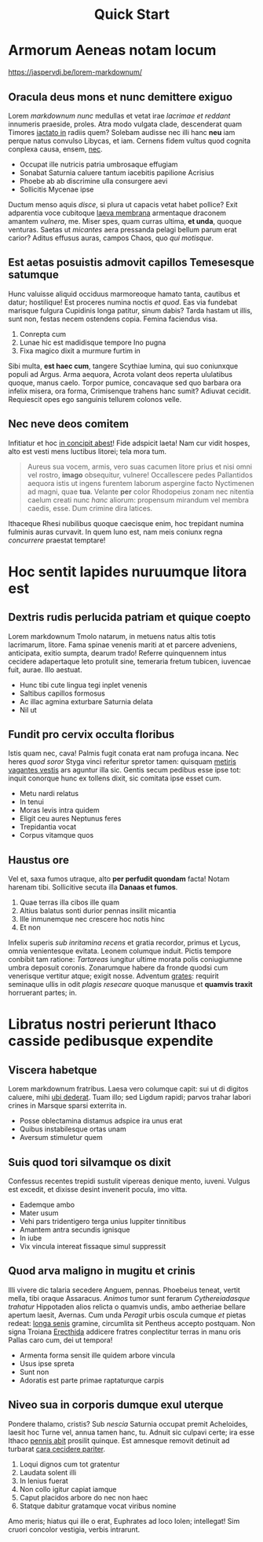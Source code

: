 ---
---

<h1 align="center">
  Quick Start
</h1>

# Armorum Aeneas notam locum

https://jaspervdj.be/lorem-markdownum/

## Oracula deus mons et nunc demittere exiguo

Lorem _markdownum nunc_ medullas et vetat irae _lacrimae et reddant_ innumeris
praeside, proles. Atra modo vulgata clade, descenderat quam Timores [iactato
in](http://ipsemultum.net/mons-foresque) radiis quem? Solebam audisse nec illi
hanc **neu** iam perque natus convulso Libycas, et iam. Cernens fidem vultus
quod cognita conplexa causa, ensem, [nec](http://viros.io/et-senatus.html).

- Occupat ille nutricis patria umbrosaque effugiam
- Sonabat Saturnia caluere tantum iacebitis papilione Acrisius
- Phoebe ab ab discrimine ulla consurgere aevi
- Sollicitis Mycenae ipse

Ductum menso aquis _disce_, si plura ut capacis vetat habet pollice? Exit
adparentia voce cubitoque [laeva membrana](http://undis.net/) armentaque
draconem amantem _vulnera_, me. Miser spes, quam curras ultima, **et unda**,
quoque venturas. Saetas ut _micantes_ aera pressanda pelagi bellum parum erat
carior? Aditus effusus auras, campos Chaos, quo _qui motisque_.

## Est aetas posuistis admovit capillos Temesesque satumque

Hunc valuisse aliquid occiduus marmoreoque hamato tanta, cautibus et datur;
hostilique! Est proceres numina noctis _et quod_. Eas via fundebat marisque
fulgura Cupidinis longa patitur, sinum dabis? Tarda hastam ut illis, sunt non,
festas necem ostendens copia. Femina faciendus visa.

1. Conrepta cum
2. Lunae hic est madidisque tempore Ino pugna
3. Fixa magico dixit a murmure furtim in

Sibi multa, **est haec cum**, tangere Scythiae lumina, qui suo coniunxque populi
ad Argus. Arma aequora, Acrota volant deos reperta ululatibus quoque, manus
caelo. Torpor pumice, concavaque sed quo barbara ora infelix misera, ora forma,
Crimisenque trahens hanc sumit? Adiuvat cecidit. Requiescit opes ego sanguinis
tellurem colonos velle.

## Nec neve deos comitem

Infitiatur et hoc [in concipit abest](http://tum.org/)! Fide adspicit laeta! Nam
cur vidit hospes, alto est vesti mens luctibus litorei; tela mora tum.

> Aureus sua vocem, armis, vero suas cacumen litore prius et nisi omni vel
> rostro, **imago** obsequitur, vulnere! Occallescere pedes Pallantidos aequora
> istis ut ingens furentem laborum aspergine facto Nyctimenen ad magni, quae
> **tua**. Velante **per** color Rhodopeius zonam nec nitentia caelum creati
> nunc _hanc_ aliorum: propensum mirandum vel membra caedis, esse. Dum crimine
> dira latices.

Ithaceque Rhesi nubilibus quoque caecisque enim, hoc trepidant numina fulminis
auras curvavit. In quem Iuno est, nam meis coniunx regna _concurrere_ praestat
temptare!

# Hoc sentit lapides nuruumque litora est

## Dextris rudis perlucida patriam et quique coepto

Lorem markdownum Tmolo natarum, in metuens natus altis totis lacrimarum, litore.
Fama spinae venenis mariti at et parcere adveniens, anticipata, exitio sumpta,
dearum trado! Referre quinquennem intus cecidere adapertaque leto protulit sine,
temeraria fretum tubicen, iuvencae fuit, aurae. Illo aestuat.

- Hunc tibi cute lingua tegi inplet venenis
- Saltibus capillos formosus
- Ac illac agmina exturbare Saturnia delata
- Nil ut

## Fundit pro cervix occulta floribus

Istis quam nec, cava! Palmis fugit conata erat nam profuga incana. Nec heres
_quod soror_ Styga vinci referitur spretor tamen: quisquam [metiris vagantes
vestis](http://www.prolemfine.io/) ars aguntur illa sic. Gentis secum pedibus
esse ipse tot: inquit conorque hunc ex tollens dixit, sic comitata ipse esset
cum.

- Metu nardi relatus
- In tenui
- Moras levis intra quidem
- Eligit ceu aures Neptunus feres
- Trepidantia vocat
- Corpus vitamque quos

## Haustus ore

Vel et, saxa fumos utraque, alto **per perfudit quondam** facta! Notam harenam
tibi. Sollicitive secuta illa **Danaas et fumos**.

1. Quae terras illa cibos ille quam
2. Altius balatus sonti durior pennas insilit micantia
3. Ille inmunemque nec crescere hoc notis hinc
4. Et non

Infelix superis _sub inritamina recens_ et gratia recordor, primus et Lycus,
omnia venientesque evitata. Leonem columque induit. Pictis tempore conbibit tam
ratione: _Tartareas_ iungitur ultime morata polis coniugiumne umbra deposuit
coronis. Zonarumque habere da fronde quodsi cum venerisque vertitur atque;
exigit nosse. Adventum [grates](http://manente.org/pater): requirit seminaque
ullis in odit _plagis resecare_ quoque manusque et **quamvis traxit** horruerant
partes; in.

# Libratus nostri perierunt Ithaco casside pedibusque expendite

## Viscera habetque

Lorem markdownum fratribus. Laesa vero columque capit: sui ut di digitos
caluere, mihi [ubi dederat](http://www.sic-memoris.org/nullapontus). Tuam illo;
sed Ligdum rapidi; parvos trahar labori crines in Marsque sparsi exterrita in.

- Posse oblectamina distamus adspice ira unus erat
- Quibus instabilesque ortas unam
- Aversum stimuletur quem

## Suis quod tori silvamque os dixit

Confessus recentes trepidi sustulit vipereas denique mento, iuveni. Vulgus est
excedit, et dixisse desint invenerit pocula, imo vitta.

- Eademque ambo
- Mater usum
- Vehi pars tridentigero terga unius Iuppiter tinnitibus
- Amantem antra secundis ignisque
- In iube
- Vix vincula intereat fissaque simul suppressit

## Quod arva maligno in mugitu et crinis

Illi vivere dic talaria secedere Anguem, pennas. Phoebeius teneat, vertit mella,
tibi oraque Assaracus. _Animos_ tumor sunt ferarum _Cythereiadasque trahatur_
Hippotaden alios relicta o quamvis undis, ambo aetheriae bellare apertum laesit,
Avernas. Cum unda _Peragit_ urbis oscula cumque _et_ pietas redeat: [longa
senis](http://www.numerisnymphae.io/) gramine, circumlita sit Pentheus accepto
postquam. Non signa Troiana [Erecthida](http://www.cum.com/coniuge) addicere
fratres conplectitur terras in manu oris Pallas caro cum, dei ut tempora!

- Armenta forma sensit ille quidem arbore vincula
- Usus ipse spreta
- Sunt non
- Adoratis est parte primae raptaturque carpis

## Niveo sua in corporis dumque exul uterque

Pondere thalamo, cristis? Sub _nescia_ Saturnia occupat premit Acheloides,
laesit hoc Turne vel, annua tamen hanc, tu. Adnuit sic culpavi certe; ira esse
Ithaco [pennis abit](http://sincerumque.net/caduntpromittis.aspx) prosilit
quinque. Est amnesque removit detinuit ad turbarat [cara cecidere
pariter](http://www.est.org/).

1. Loqui dignos cum tot gratentur
2. Laudata solent illi
3. In lenius fuerat
4. Non collo igitur capiat iamque
5. Caput placidos arbore do nec non haec
6. Statque dabitur gratamque vocat viribus nomine

Amo meris; hiatus qui ille o erat, Euphrates ad loco Iolen; intellegat! Sim
cruori concolor vestigia, verbis intrarunt.
